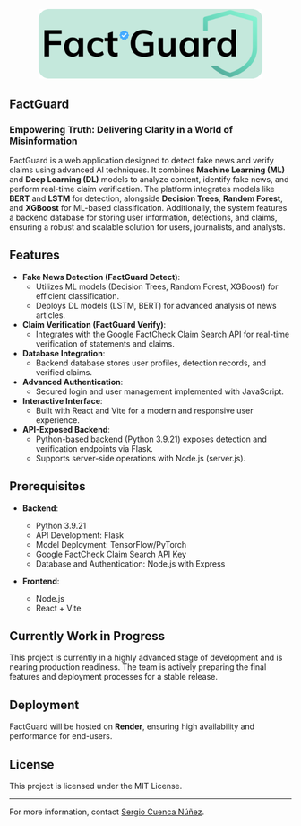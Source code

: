 
<p align="center">
  <img src="frontend/src/assets/banner.png" alt="Logo" width="400">
</p>

## FactGuard

### Empowering Truth: Delivering Clarity in a World of Misinformation
FactGuard is a web application designed to detect fake news and verify claims using advanced AI techniques. It combines **Machine Learning (ML)** and **Deep Learning (DL)** models to analyze content, identify fake news, and perform real-time claim verification. The platform integrates models like **BERT** and **LSTM** for detection, alongside **Decision Trees**, **Random Forest**, and **XGBoost** for ML-based classification. Additionally, the system features a backend database for storing user information, detections, and claims, ensuring a robust and scalable solution for users, journalists, and analysts.

## Features

- **Fake News Detection (FactGuard Detect)**: 
  - Utilizes ML models (Decision Trees, Random Forest, XGBoost) for efficient classification.
  - Deploys DL models (LSTM, BERT) for advanced analysis of news articles.
- **Claim Verification (FactGuard Verify)**: 
  - Integrates with the Google FactCheck Claim Search API for real-time verification of statements and claims.
- **Database Integration**: 
  - Backend database stores user profiles, detection records, and verified claims.
- **Advanced Authentication**:
  - Secured login and user management implemented with JavaScript.
- **Interactive Interface**: 
  - Built with React and Vite for a modern and responsive user experience.
- **API-Exposed Backend**:
  - Python-based backend (Python 3.9.21) exposes detection and verification endpoints via Flask.
  - Supports server-side operations with Node.js (server.js).

## Prerequisites

- **Backend**:
  - Python 3.9.21
  - API Development: Flask
  - Model Deployment: TensorFlow/PyTorch
  - Google FactCheck Claim Search API Key
  - Database and Authentication: Node.js with Express

- **Frontend**:
  - Node.js
  - React + Vite

## Currently Work in Progress

This project is currently in a highly advanced stage of development and is nearing production readiness. The team is actively preparing the final features and deployment processes for a stable release.

## Deployment

FactGuard will be hosted on **Render**, ensuring high availability and performance for end-users.

## License

This project is licensed under the MIT License.

---

For more information, contact [Sergio Cuenca Núñez](https://www.linkedin.com/in/sergio-cuenca-núñez-b8a391223/).
